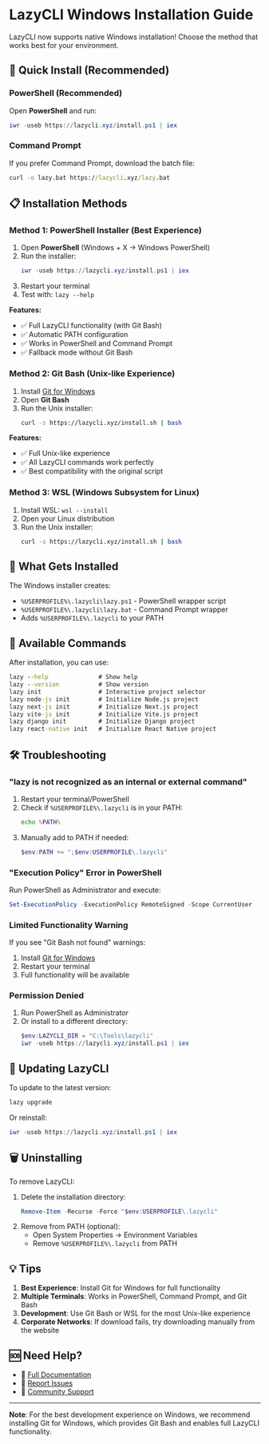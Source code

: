 # LazyCLI Windows Installation Guide

LazyCLI now supports native Windows installation! Choose the method that works best for your environment.

## 🚀 Quick Install (Recommended)

### PowerShell (Recommended)
Open **PowerShell** and run:
```powershell
iwr -useb https://lazycli.xyz/install.ps1 | iex
```

### Command Prompt
If you prefer Command Prompt, download the batch file:
```cmd
curl -o lazy.bat https://lazycli.xyz/lazy.bat
```

## 📋 Installation Methods

### Method 1: PowerShell Installer (Best Experience)
1. Open **PowerShell** (Windows + X → Windows PowerShell)
2. Run the installer:
   ```powershell
   iwr -useb https://lazycli.xyz/install.ps1 | iex
   ```
3. Restart your terminal
4. Test with: `lazy --help`

**Features:**
- ✅ Full LazyCLI functionality (with Git Bash)
- ✅ Automatic PATH configuration
- ✅ Works in PowerShell and Command Prompt
- ✅ Fallback mode without Git Bash

### Method 2: Git Bash (Unix-like Experience)
1. Install [Git for Windows](https://git-scm.com/download/win)
2. Open **Git Bash**
3. Run the Unix installer:
   ```bash
   curl -s https://lazycli.xyz/install.sh | bash
   ```

**Features:**
- ✅ Full Unix-like experience
- ✅ All LazyCLI commands work perfectly
- ✅ Best compatibility with the original script

### Method 3: WSL (Windows Subsystem for Linux)
1. Install WSL: `wsl --install`
2. Open your Linux distribution
3. Run the Unix installer:
   ```bash
   curl -s https://lazycli.xyz/install.sh | bash
   ```

## 🔧 What Gets Installed

The Windows installer creates:
- `%USERPROFILE%\.lazycli\lazy.ps1` - PowerShell wrapper script
- `%USERPROFILE%\.lazycli\lazy.bat` - Command Prompt wrapper
- Adds `%USERPROFILE%\.lazycli` to your PATH

## 🎯 Available Commands

After installation, you can use:

```cmd
lazy --help              # Show help
lazy --version           # Show version
lazy init                # Interactive project selector
lazy node-js init        # Initialize Node.js project
lazy next-js init        # Initialize Next.js project
lazy vite-js init        # Initialize Vite.js project
lazy django init         # Initialize Django project
lazy react-native init   # Initialize React Native project
```

## 🛠️ Troubleshooting

### "lazy is not recognized as an internal or external command"
1. Restart your terminal/PowerShell
2. Check if `%USERPROFILE%\.lazycli` is in your PATH:
   ```cmd
   echo %PATH%
   ```
3. Manually add to PATH if needed:
   ```powershell
   $env:PATH += ";$env:USERPROFILE\.lazycli"
   ```

### "Execution Policy" Error in PowerShell
Run PowerShell as Administrator and execute:
```powershell
Set-ExecutionPolicy -ExecutionPolicy RemoteSigned -Scope CurrentUser
```

### Limited Functionality Warning
If you see "Git Bash not found" warnings:
1. Install [Git for Windows](https://git-scm.com/download/win)
2. Restart your terminal
3. Full functionality will be available

### Permission Denied
1. Run PowerShell as Administrator
2. Or install to a different directory:
   ```powershell
   $env:LAZYCLI_DIR = "C:\Tools\lazycli"
   iwr -useb https://lazycli.xyz/install.ps1 | iex
   ```

## 🔄 Updating LazyCLI

To update to the latest version:
```cmd
lazy upgrade
```

Or reinstall:
```powershell
iwr -useb https://lazycli.xyz/install.ps1 | iex
```

## 🗑️ Uninstalling

To remove LazyCLI:
1. Delete the installation directory:
   ```powershell
   Remove-Item -Recurse -Force "$env:USERPROFILE\.lazycli"
   ```
2. Remove from PATH (optional):
   - Open System Properties → Environment Variables
   - Remove `%USERPROFILE%\.lazycli` from PATH

## 💡 Tips

1. **Best Experience**: Install Git for Windows for full functionality
2. **Multiple Terminals**: Works in PowerShell, Command Prompt, and Git Bash
3. **Development**: Use Git Bash or WSL for the most Unix-like experience
4. **Corporate Networks**: If download fails, try downloading manually from the website

## 🆘 Need Help?

- 📖 [Full Documentation](https://lazycli.xyz/guideline)
- 🐛 [Report Issues](https://github.com/your-repo/issues)
- 💬 [Community Support](https://github.com/your-repo/discussions)

---

**Note**: For the best development experience on Windows, we recommend installing Git for Windows, which provides Git Bash and enables full LazyCLI functionality.